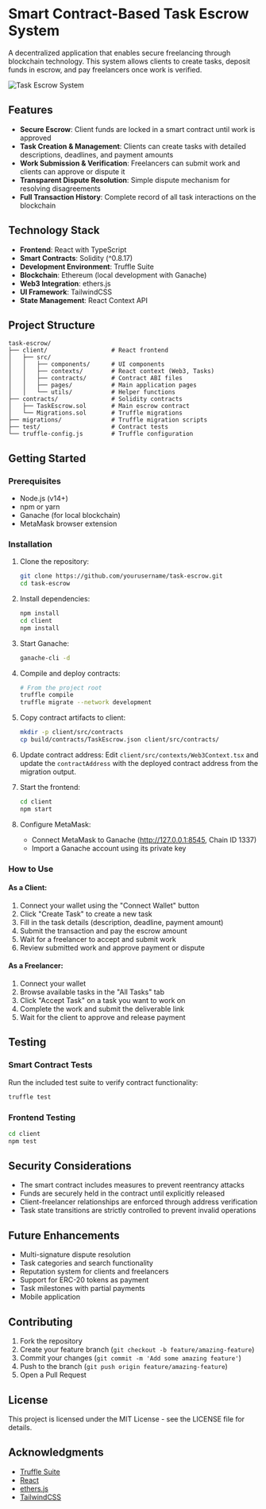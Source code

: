 # Smart Contract-Based Task Escrow System

A decentralized application that enables secure freelancing through blockchain technology. This system allows clients to create tasks, deposit funds in escrow, and pay freelancers once work is verified.

![Task Escrow System](https://your-screenshot-url-here.png)

## Features

- **Secure Escrow**: Client funds are locked in a smart contract until work is approved
- **Task Creation & Management**: Clients can create tasks with detailed descriptions, deadlines, and payment amounts
- **Work Submission & Verification**: Freelancers can submit work and clients can approve or dispute it
- **Transparent Dispute Resolution**: Simple dispute mechanism for resolving disagreements
- **Full Transaction History**: Complete record of all task interactions on the blockchain

## Technology Stack

- **Frontend**: React with TypeScript
- **Smart Contracts**: Solidity (^0.8.17)
- **Development Environment**: Truffle Suite
- **Blockchain**: Ethereum (local development with Ganache)
- **Web3 Integration**: ethers.js
- **UI Framework**: TailwindCSS
- **State Management**: React Context API

## Project Structure

```
task-escrow/
├── client/                  # React frontend
│   ├── src/
│   │   ├── components/      # UI components
│   │   ├── contexts/        # React context (Web3, Tasks)
│   │   ├── contracts/       # Contract ABI files
│   │   ├── pages/           # Main application pages
│   │   └── utils/           # Helper functions
├── contracts/               # Solidity contracts
│   ├── TaskEscrow.sol       # Main escrow contract
│   └── Migrations.sol       # Truffle migrations
├── migrations/              # Truffle migration scripts
├── test/                    # Contract tests
└── truffle-config.js        # Truffle configuration
```

## Getting Started

### Prerequisites

- Node.js (v14+)
- npm or yarn
- Ganache (for local blockchain)
- MetaMask browser extension

### Installation

1. Clone the repository:
   ```bash
   git clone https://github.com/yourusername/task-escrow.git
   cd task-escrow
   ```

2. Install dependencies:
   ```bash
   npm install
   cd client
   npm install
   ```

3. Start Ganache:
   ```bash
   ganache-cli -d
   ```

4. Compile and deploy contracts:
   ```bash
   # From the project root
   truffle compile
   truffle migrate --network development
   ```

5. Copy contract artifacts to client:
   ```bash
   mkdir -p client/src/contracts
   cp build/contracts/TaskEscrow.json client/src/contracts/
   ```

6. Update contract address:
   Edit `client/src/contexts/Web3Context.tsx` and update the `contractAddress` with the deployed contract address from the migration output.

7. Start the frontend:
   ```bash
   cd client
   npm start
   ```

8. Configure MetaMask:
   - Connect MetaMask to Ganache (http://127.0.0.1:8545, Chain ID 1337)
   - Import a Ganache account using its private key

### How to Use

#### As a Client:

1. Connect your wallet using the "Connect Wallet" button
2. Click "Create Task" to create a new task
3. Fill in the task details (description, deadline, payment amount)
4. Submit the transaction and pay the escrow amount
5. Wait for a freelancer to accept and submit work
6. Review submitted work and approve payment or dispute

#### As a Freelancer:

1. Connect your wallet
2. Browse available tasks in the "All Tasks" tab
3. Click "Accept Task" on a task you want to work on
4. Complete the work and submit the deliverable link
5. Wait for the client to approve and release payment

## Testing

### Smart Contract Tests

Run the included test suite to verify contract functionality:

```bash
truffle test
```

### Frontend Testing

```bash
cd client
npm test
```

## Security Considerations

- The smart contract includes measures to prevent reentrancy attacks
- Funds are securely held in the contract until explicitly released
- Client-freelancer relationships are enforced through address verification
- Task state transitions are strictly controlled to prevent invalid operations

## Future Enhancements

- Multi-signature dispute resolution
- Task categories and search functionality
- Reputation system for clients and freelancers
- Support for ERC-20 tokens as payment
- Task milestones with partial payments
- Mobile application

## Contributing

1. Fork the repository
2. Create your feature branch (`git checkout -b feature/amazing-feature`)
3. Commit your changes (`git commit -m 'Add some amazing feature'`)
4. Push to the branch (`git push origin feature/amazing-feature`)
5. Open a Pull Request

## License

This project is licensed under the MIT License - see the LICENSE file for details.

## Acknowledgments

- [Truffle Suite](https://www.trufflesuite.com/)
- [React](https://reactjs.org/)
- [ethers.js](https://docs.ethers.io/v5/)
- [TailwindCSS](https://tailwindcss.com/)
